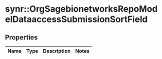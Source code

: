 # synr::OrgSagebionetworksRepoModelDataaccessSubmissionSortField


## Properties
Name | Type | Description | Notes
------------ | ------------- | ------------- | -------------


